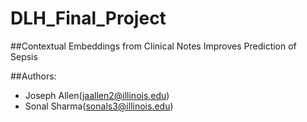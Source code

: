 # DLH_Final_Project
##Contextual Embeddings from Clinical Notes Improves Prediction of Sepsis

##Authors:

* Joseph Allen(jaallen2@illinois.edu)
* Sonal Sharma(sonals3@illinois.edu)




